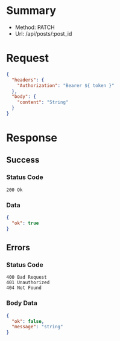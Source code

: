 # Summary

- Method: PATCH
- Url: /api/posts/:post_id

# Request

```json
{
  "headers": {
    "Authorization": "Bearer ${ token }"
  },
  "body": {
    "content": "String"
  }
}
```

# Response

## Success

### Status Code

```
200 Ok
```

### Data

```json
{
  "ok": true
}
```

## Errors

### Status Code

```/
400 Bad Request
401 Unauthorized
404 Not Found
```

### Body Data

```json
{
  "ok": false,
  "message": "string"
}
```
